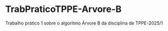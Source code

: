 # TrabPraticoTPPE-Arvore-B
Trabalho prático 1 sobre o algoritmo Árvore B da disciplina de TPPE-2025/1

